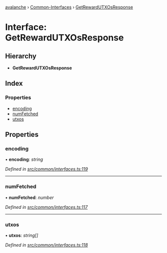 [avalanche](../README.md) › [Common-Interfaces](../modules/common_interfaces.md) › [GetRewardUTXOsResponse](common_interfaces.getrewardutxosresponse.md)

# Interface: GetRewardUTXOsResponse

## Hierarchy

* **GetRewardUTXOsResponse**

## Index

### Properties

* [encoding](common_interfaces.getrewardutxosresponse.md#encoding)
* [numFetched](common_interfaces.getrewardutxosresponse.md#numfetched)
* [utxos](common_interfaces.getrewardutxosresponse.md#utxos)

## Properties

###  encoding

• **encoding**: *string*

*Defined in [src/common/interfaces.ts:119](https://github.com/ava-labs/avalanchejs/blob/ae78dee/src/common/interfaces.ts#L119)*

___

###  numFetched

• **numFetched**: *number*

*Defined in [src/common/interfaces.ts:117](https://github.com/ava-labs/avalanchejs/blob/ae78dee/src/common/interfaces.ts#L117)*

___

###  utxos

• **utxos**: *string[]*

*Defined in [src/common/interfaces.ts:118](https://github.com/ava-labs/avalanchejs/blob/ae78dee/src/common/interfaces.ts#L118)*
